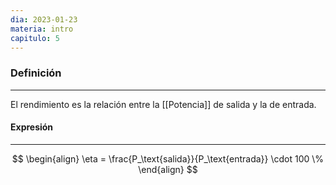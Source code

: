 ```yaml
---
dia: 2023-01-23
materia: intro
capitulo: 5
---
```

### Definición
---
El rendimiento es la relación entre la [[Potencia]] de salida y la de entrada.

#### Expresión
---
$$
\begin{align}
\eta = \frac{P_\text{salida}}{P_\text{entrada}} \cdot 100 \%
\end{align}
$$
